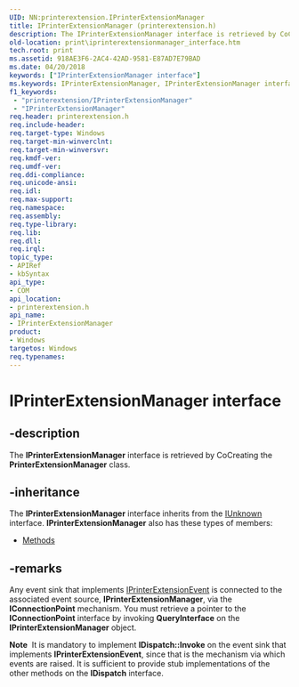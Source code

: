 ```yaml
---
UID: NN:printerextension.IPrinterExtensionManager
title: IPrinterExtensionManager (printerextension.h)
description: The IPrinterExtensionManager interface is retrieved by CoCreating the PrinterExtensionManager class.
old-location: print\iprinterextensionmanager_interface.htm
tech.root: print
ms.assetid: 918AE3F6-2AC4-42AD-9581-E87AD7E79BAD
ms.date: 04/20/2018
keywords: ["IPrinterExtensionManager interface"]
ms.keywords: IPrinterExtensionManager, IPrinterExtensionManager interface [Print Devices], IPrinterExtensionManager interface [Print Devices],described, print.iprinterextensionmanager_interface, printerextension/IPrinterExtensionManager
f1_keywords:
 - "printerextension/IPrinterExtensionManager"
 - "IPrinterExtensionManager"
req.header: printerextension.h
req.include-header: 
req.target-type: Windows
req.target-min-winverclnt: 
req.target-min-winversvr: 
req.kmdf-ver: 
req.umdf-ver: 
req.ddi-compliance: 
req.unicode-ansi: 
req.idl: 
req.max-support: 
req.namespace: 
req.assembly: 
req.type-library: 
req.lib: 
req.dll: 
req.irql: 
topic_type:
- APIRef
- kbSyntax
api_type:
- COM
api_location:
- printerextension.h
api_name:
- IPrinterExtensionManager
product:
- Windows
targetos: Windows
req.typenames: 
---
```


# IPrinterExtensionManager interface


## -description


The <b>IPrinterExtensionManager</b> interface is retrieved by CoCreating the <b>PrinterExtensionManager</b> class.


## -inheritance

The <b xmlns:loc="https://microsoft.com/wdcml/l10n">IPrinterExtensionManager</b> interface inherits from the <a href="https://docs.microsoft.com/windows/win32/api/unknwn/nn-unknwn-iunknown">IUnknown</a> interface. <b>IPrinterExtensionManager</b> also has these types of members:
<ul>
<li><a href="https://docs.microsoft.com/">Methods</a></li>
</ul>

## -remarks



Any event sink that implements <a href="https://docs.microsoft.com/windows-hardware/drivers/ddi/printerextension/nn-printerextension-iprinterextensionevent">IPrinterExtensionEvent</a> is connected to the associated event source, <b>IPrinterExtensionManager</b>, via the <b>IConnectionPoint</b> mechanism. You must retrieve a pointer to the <b>IConnectionPoint</b> interface by invoking <b>QueryInterface</b> on the <b>IPrinterExtensionManager</b> object.

<div class="alert"><b>Note</b>  It is mandatory to implement <b>IDispatch::Invoke</b> on the event sink that implements <b>IPrinterExtensionEvent</b>, since that is the mechanism via which events are raised. It is sufficient to provide stub implementations of the other methods on the <b>IDispatch</b> interface.</div>
<div> </div>


